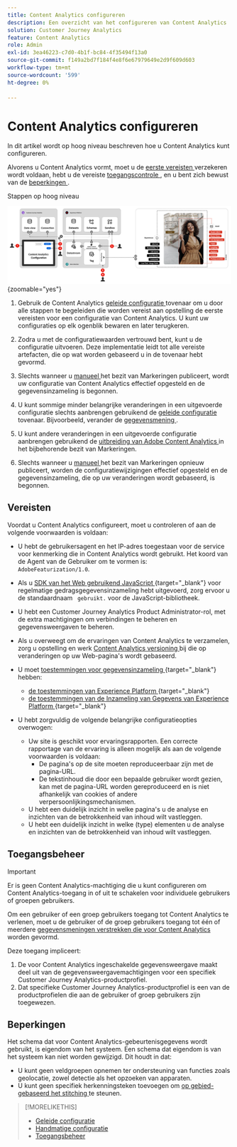 ```yaml
---
title: Content Analytics configureren
description: Een overzicht van het configureren van Content Analytics
solution: Customer Journey Analytics
feature: Content Analytics
role: Admin
exl-id: 3ea46223-c7d0-4b1f-bc84-4f35494f13a0
source-git-commit: f149a2bd7f184f4e8f6e67979649e2d9f609d603
workflow-type: tm+mt
source-wordcount: '599'
ht-degree: 0%

---
```


# Content Analytics configureren

In dit artikel wordt op hoog niveau beschreven hoe u Content Analytics kunt configureren.

Alvorens u Content Analytics vormt, moet u de [ eerste vereisten ](#prerequisites) verzekeren wordt voldaan, hebt u de vereiste [ toegangscontrole ](#access-control), en u bent zich bewust van de [ beperkingen ](#limitations).


Stappen op hoog niveau

![ Configuratie van Content Analytics ](../assets/aca-configuration.svg){zoomable="yes"}

1. Gebruik de Content Analytics [ geleide configuratie ](guided.md) tovenaar om u door alle stappen te begeleiden die worden vereist aan opstelling de eerste vereisten voor een configuratie van Content Analytics. U kunt uw configuraties op elk ogenblik bewaren en later terugkeren.
1. Zodra u met de configuratiewaarden vertrouwd bent, kunt u de configuratie uitvoeren. Deze implementatie leidt tot alle vereiste artefacten, die op wat worden gebaseerd u in de tovenaar hebt gevormd.
1. Slechts wanneer u [ manueel ](manual.md) het bezit van Markeringen publiceert, wordt uw configuratie van Content Analytics effectief opgesteld en de gegevensinzameling is begonnen.

1. U kunt sommige minder belangrijke veranderingen in een uitgevoerde configuratie slechts aanbrengen gebruikend de [ geleide configuratie](guided.md) tovenaar. Bijvoorbeeld, verander de [ gegevensmening ](/help/data-views/data-views.md).
1. U kunt andere veranderingen in een uitgevoerde configuratie aanbrengen gebruikend de [ uitbreiding van Adobe Content Analytics ](https://experienceleague.adobe.com/nl/docs/experience-platform/tags/extensions/client/content-analytics/overview) in het bijbehorende bezit van Markeringen.
1. Slechts wanneer u [ manueel ](manual.md) het bezit van Markeringen opnieuw publiceert, worden de configuratiewijzigingen effectief opgesteld en de gegevensinzameling, die op uw veranderingen wordt gebaseerd, is begonnen.


## Vereisten

Voordat u Content Analytics configureert, moet u controleren of aan de volgende voorwaarden is voldaan:

* U hebt de gebruikersagent en het IP-adres toegestaan voor de service voor kenmerking die in Content Analytics wordt gebruikt. Het koord van de Agent van de Gebruiker om te vormen is: <code> AdobeFeaturization/1.0</code>.
* Als u [ SDK van het Web gebruikend JavaScript ](https://experienceleague.adobe.com/nl/docs/experience-platform/web-sdk/install/library){target="_blank"} voor regelmatige gedragsgegevensinzameling hebt uitgevoerd, zorg ervoor u de standaardnaam <code> gebruikt.</code> voor de JavaScript-bibliotheek.
* U hebt een Customer Journey Analytics Product Administrator-rol, met de extra machtigingen om verbindingen te beheren en gegevensweergaven te beheren.
* Als u overweegt om de ervaringen van Content Analytics te verzamelen, zorg u opstelling en werk [ Content Analytics versioning ](manual.md#versioning) bij die op veranderingen op uw Web-pagina&#39;s wordt gebaseerd.
* U moet [ toestemmingen voor gegevensinzameling ](https://experienceleague.adobe.com/nl/docs/experience-platform/collection/permissions){target="_blank"} hebben:
   * [ de toestemmingen van Experience Platform ](https://experienceleague.adobe.com/nl/docs/experience-platform/collection/permissions#adobe-experience-platform-permissions){target="_blank"}
   * [ de toestemmingen van de Inzameling van Gegevens van Experience Platform ](https://experienceleague.adobe.com/nl/docs/experience-platform/collection/permissions#adobe-experience-platform-data-collection-permissions){target="_blank"}
* U hebt zorgvuldig de volgende belangrijke configuratieopties overwogen:

   * Uw site is geschikt voor ervaringsrapporten. Een correcte rapportage van de ervaring is alleen mogelijk als aan de volgende voorwaarden is voldaan:
      * De pagina&#39;s op de site moeten reproduceerbaar zijn met de pagina-URL.
      * De tekstinhoud die door een bepaalde gebruiker wordt gezien, kan met de pagina-URL worden gereproduceerd en is niet afhankelijk van cookies of andere verpersoonlijkingsmechanismen.
   * U hebt een duidelijk inzicht in welke pagina&#39;s u de analyse en inzichten van de betrokkenheid van inhoud wilt vastleggen.
   * U hebt een duidelijk inzicht in welke (type) elementen u de analyse en inzichten van de betrokkenheid van inhoud wilt vastleggen.


## Toegangsbeheer

>[!IMPORTANT]
>
>Er is geen Content Analytics-machtiging die u kunt configureren om Content Analytics-toegang in of uit te schakelen voor individuele gebruikers of groepen gebruikers.
>

Om een gebruiker of een groep gebruikers toegang tot Content Analytics te verlenen, moet u de gebruiker of de groep gebruikers toegang tot één of meerdere [ gegevensmeningen verstrekken die voor Content Analytics ](guided.md#data-view) worden gevormd.

Deze toegang impliceert:

1. De voor Content Analytics ingeschakelde gegevensweergave maakt deel uit van de gegevensweergavemachtigingen voor een specifiek Customer Journey Analytics-productprofiel.
1. Dat specifieke Customer Journey Analytics-productprofiel is een van de productprofielen die aan de gebruiker of groep gebruikers zijn toegewezen.

## Beperkingen

Het schema dat voor Content Analytics-gebeurtenisgegevens wordt gebruikt, is eigendom van het systeem. Een schema dat eigendom is van het systeem kan niet worden gewijzigd. Dit houdt in dat:

* U kunt geen veldgroepen opnemen ter ondersteuning van functies zoals geolocatie, zowel detectie als het opzoeken van apparaten.
* U kunt geen specifiek herkenningsteken toevoegen om [ op gebied-gebaseerd het stitching ](/help/stitching/fbs.md) te steunen.

>[!MORELIKETHIS]
>
>* [ Geleide configuratie ](guided.md)
>* [ Handmatige configuratie ](manual.md)
>* [ Toegangsbeheer ](/help/technotes/access-control.md)
>

